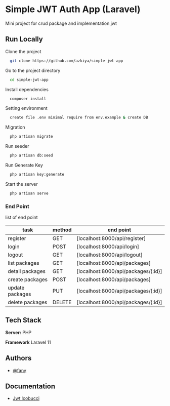 
# Simple JWT Auth App (Laravel)
Mini project for crud package and implementation jwt
## Run Locally

Clone the project

```bash
  git clone https://github.com/azkiya/simple-jwt-app
```

Go to the project directory

```bash
  cd simple-jwt-app
```

Install dependencies

```bash
  composer install
```

Setting environment

```bash
  create file .env minimal require from env.example & create DB 
```

Migration

```bash
  php artisan migrate
```

Run seeder

```bash
  php artisan db:seed
```

Run Generate Key

```bash
  php artisan key:generate
```

Start the server

```bash
  php artisan serve
```

### End Point
list of end point

| task | method|end point |
| ------ | ------ | ------ |
| register  | GET | [localhost:8000/api/register] |
| login | POST | [localhost:8000/api/login] |
| logout | GET | [localhost:8000/api/logout] |
| list packages | GET | [localhost:8000/api/packages] |
| detail packages | GET | [localhost:8000/api/packages/{:id}] |
| create packages | POST | [localhost:8000/api/packages] |
| update packages | PUT | [localhost:8000/api/packages/{:id}] |
| delete packages | DELETE | [localhost:8000/api/packages/{:id}] |

## Tech Stack

**Server:** PHP

**Framework** Laravel 11

## Authors

- [@fany](https://github.com/azkiya)

## Documentation
- [Jwt lcobucci](https://lcobucci-jwt.readthedocs.io/en/latest)
